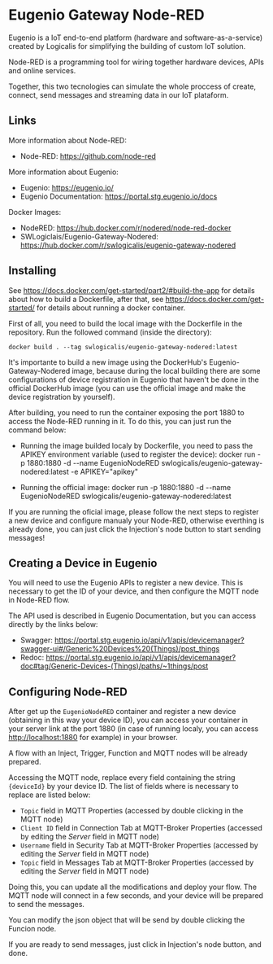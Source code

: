 Eugenio Gateway Node-RED
=================

Eugenio is a IoT end-to-end platform (hardware and software-as-a-service) created by Logicalis for simplifying the building of custom IoT solution.

Node-RED is a programming tool for wiring together hardware devices, APIs and online services.

Together, this two tecnologies can simulate the whole proccess of create, connect, send messages and streaming data in our IoT plataform.

## Links

More information about Node-RED:

- Node-RED: <https://github.com/node-red>

More information about Eugenio:

- Eugenio: <https://eugenio.io/>
- Eugenio Documentation: <https://portal.stg.eugenio.io/docs>

Docker Images:
 - NodeRED: <https://hub.docker.com/r/nodered/node-red-docker>
 - SWLogiclais/Eugenio-Gateway-Nodered: <https://hub.docker.com/r/swlogicalis/eugenio-gateway-nodered>

## Installing

See <https://docs.docker.com/get-started/part2/#build-the-app> for details about how to build a Dockerfile, after that, see <https://docs.docker.com/get-started/> for details about running a docker container.

First of all, you need to build the local image with the Dockerfile in the repository. Run the followed command (inside the directory):

    docker build . --tag swlogicalis/eugenio-gateway-nodered:latest

It's importante to build a new image using the DockerHub's Eugenio-Gateway-Nodered image, because during the local building there are some configurations of device registration in Eugenio that haven't be done in the official DockerHub image (you can use the official image and make the device registration by yourself).

After building, you need to run the container exposing the port 1880 to access the Node-RED running in it. To do this, you can just run the command below:

- Running the image builded localy by Dockerfile, you need to pass the APIKEY environment variable (used to register the device): 
    docker run -p 1880:1880 -d --name EugenioNodeRED swlogicalis/eugenio-gateway-nodered:latest -e APIKEY="apikey"

- Running the official image: 
    docker run -p 1880:1880 -d --name EugenioNodeRED swlogicalis/eugenio-gateway-nodered:latest

If you are running the oficial image, please follow the next steps to register a new device and configure manualy your Node-RED, otherwise everthing is already done, you can just click the Injection's node button to start sending messages!

## Creating a Device in Eugenio

You will need to use the Eugenio APIs to register a new device. This is necessary to get the ID of your device, and then configure the MQTT node in Node-RED flow.

The API used is described in Eugenio Documentation, but you can access directly by the links below:

- Swagger: <https://portal.stg.eugenio.io/api/v1/apis/devicemanager?swagger-ui#/Generic%20Devices%20(Things)/post_things>
- Redoc: <https://portal.stg.eugenio.io/api/v1/apis/devicemanager?doc#tag/Generic-Devices-(Things)/paths/~1things/post>

## Configuring Node-RED

After get up the `EugenioNodeRED` container and register a new device (obtaining in this way your device ID), you can access your container in your server link at the port 1880 (in case of running localy, you can access <http://localhost:1880> for example) in your browser.

A flow with an Inject, Trigger, Function and MQTT nodes will be already prepared.

Accessing the MQTT node, replace every field containing the string `{deviceId}` by your device ID. The list of fields where is necessary to replace are listed below:

- `Topic` field in MQTT Properties (accessed by double clicking in the MQTT node)
- `Client ID` field in Connection Tab at MQTT-Broker Properties (accessed by editing the _Server_ field in MQTT node)
- `Username` field in Security Tab at MQTT-Broker Properties (accessed by editing the _Server_ field in MQTT node)
- `Topic` field in Messages Tab at MQTT-Broker Properties (accessed by editing the _Server_ field in MQTT node)

Doing this, you can update all the modifications and deploy your flow. The MQTT node will connect in a few seconds, and your device will be prepared to send the messages.

You can modify the json object that will be send by double clicking the Funcion node.

If you are ready to send messages, just click in Injection's node button, and done.

